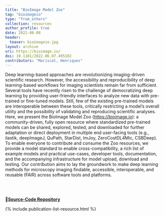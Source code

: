 ```yaml
---
title: "BioImage Model Zoo"
tag: "bioimageio"
type: "from_others"
collection: resources
author_profile: true
date: 2022-06-08
header:
  teaser: bioimageio.jpg
layout: archive
uri: https://bioimage.io/
doi: 10.1101/2022.06.07.495102
contributors: "Mariscal, Henriques"
---
```

<p align= "justify">

Deep learning-based approaches are revolutionizing imaging-driven scientific research. However, the accessibility and reproducibility of deep learning-based workflows for imaging scientists remain far from sufficient. Several tools have recently risen to the challenge of democratizing deep learning by providing user-friendly interfaces to analyze new data with pre-trained or fine-tuned models. Still, few of the existing pre-trained models are interoperable between these tools, critically restricting a model’s overall utility and the possibility of validating and reproducing scientific analyses. Here, we present the BioImage Model Zoo (https://bioimage.io): a community-driven, fully open resource where standardized pre-trained models can be shared, explored, tested, and downloaded for further adaptation or direct deployment in multiple end user-facing tools (e.g., ilastik, deepImageJ, QuPath, StarDist, ImJoy, ZeroCostDL4Mic, CSBDeep). To enable everyone to contribute and consume the Zoo resources, we provide a model standard to enable cross-compatibility, a rich list of example models and practical use-cases, developer tools, documentation, and the accompanying infrastructure for model upload, download and testing. Our contribution aims to lay the groundwork to make deep learning methods for microscopy imaging findable, accessible, interoperable, and reusable (FAIR) across software tools and platforms.

<br><br>

🔗<b><u><a href="{{ page.uri }}">Source-Code Repository</a></u></b>

{% include publication-list-resource.html %}
